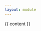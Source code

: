 ```yaml
---
layout: module
---
```

{{ content }}

<!-- <h2 id="eval">Evaluation Options:</h2>

<p>Perform a self-eval and be sure you ready to demonstrate all of the skills listed above. When you're sure, you can choose one of the following evaluation methods:</p>

<p>1. Schedule a live evaluation by clicking <a href="https://scheduling.growstrong.io/?badge={{page.badge}}">here</a> to find a time on the calendar.</p>

<p>or</p>

<p>2. Record a screencast where you talk about and demonstrate each competency listed above. Make sure badge criteria and relevant tools are visible in the screen cast AND that your audio is good enough for the evaluator to hear. Upload the video to a service like Vimeo or Youtube (unlisted is fine) so that you can provide a public url for an evaluator to view. Turn in your "evidence" video using <a href="https://async-eval.growstrong.io/?badge={{page.badge}}">this form</a>.</p> -->